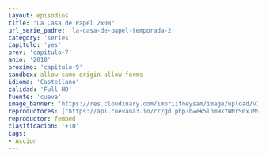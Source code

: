 ```yaml
---
layout: episodios
title: "La Casa de Papel 2x08"
url_serie_padre: 'la-casa-de-papel-temporada-2'
category: 'series'
capitulo: 'yes'
prev: 'capitulo-7'
anio: '2018'
proximo: 'capitulo-9'
sandbox: allow-same-origin allow-forms
idioma: 'Castellano'
calidad: 'Full HD'
fuente: 'cueva'
image_banner: 'https://res.cloudinary.com/imbriitneysam/image/upload/v1546638641/casa-2-banner-min.jpg'
reproductores: ["https://api.cuevana3.io/rr/gd.php?h=ek5lbm9xYWNrS0xJMVp5b21KREk0dFBLbjVkaHhkRGdrOG1jbnBpUnhhS1ZsbmVmakxlWXY5dVRxYUNzbHJ1NnBwcDZkWWV5c0tTK3dteDFnTS9YeHJxU3FadVkyUT09"]
reproductor: fembed
clasificacion: '+10'
tags:
- Accion
---
```












